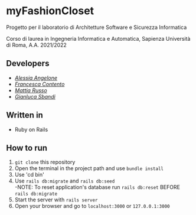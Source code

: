 # myFashionCloset
Progetto per il laboratorio di Architetture Software e Sicurezza Informatica

Corso di laurea in Ingegneria Informatica e Automatica, Sapienza Università di Roma, A.A. 2021/2022

## Developers
* [*Alessia Angelone*](https://github.com/Alessia18)
* [*Francesca Contento*](https://github.com/confra)
* [*Mattia Russo*](https://github.com/TiaRusky)
* [*Gianluca Sbandi*](https://github.com/gianlucasbandi)

## Written in
* Ruby on Rails

## How to run

1) ``git clone`` this repository
2) Open the terminal in the project path and use `bundle install`
3) Use 'cd bin'
4) Use `rails db:migrate` and `rails db:seed`  
    -NOTE: To reset application's database run `rails db:reset` BEFORE `rails db:migrate`
5) Start the server with `rails server`
6) Open your browser and go to ``localhost:3000`` or ``127.0.0.1:3000``